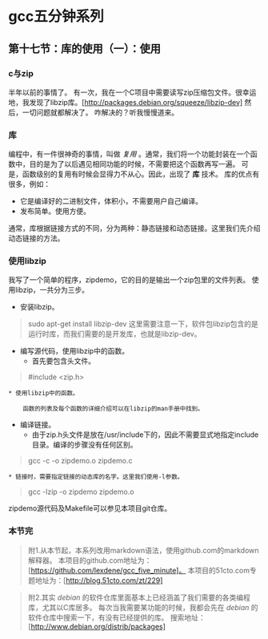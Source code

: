 # gcc五分钟系列
## 第十七节：库的使用（一）：使用

### c与zip
半年以前的事情了。
有一次，我在一个C项目中需要读写zip压缩包文件。很幸运地，我发现了libzip库。[http://packages.debian.org/squeeze/libzip-dev]
然后，一切问题就都解决了。
咋解决的？听我慢慢道来。

### 库
编程中，有一件很神奇的事情，叫做 _复用_ 。通常，我们将一个功能封装在一个函数中，目的是为了以后遇见相同功能的时候，不需要把这个函数再写一遍。
可是，函数级别的复用有时候会显得力不从心。因此，出现了 __库__ 技术。
库的优点有很多，例如：

* 它是编译好的二进制文件，体积小，不需要用户自己编译。
* 发布简单。使用方便。

通常，库根据链接方式的不同，分为两种：静态链接和动态链接。这里我们先介绍动态链接的方法。

### 使用libzip
我写了一个简单的程序，zipdemo，它的目的是输出一个zip包里的文件列表。
使用libzip，一共分为三步。

* 安装libzip。

>	sudo apt-get install libzip-dev
	这里需要注意一下，软件包libzip包含的是运行时库，而我们需要的是开发库，也就是libzip-dev。

* 编写源代码，使用libzip中的函数。
	* 首先要包含头文件。

>	#include <zip.h>

	* 使用libzip中的函数。

		函数的列表及每个函数的详细介绍可以在libzip的man手册中找到。

* 编译链接。
	* 由于zip.h头文件是放在/usr/include下的，因此不需要显式地指定include目录。编译的步骤没有任何区别。

>	gcc -c -o zipdemo.o zipdemo.c

	* 链接时，需要指定链接的动态库的名字。这里我们使用-l参数。

>	gcc -lzip -o zipdemo zipdemo.o


zipdemo源代码及Makefile可以参见本项目git仓库。

### 本节完

> 附1.从本节起，本系列改用markdown语法，使用github.com的markdown解释器。
本项目的github.com地址为：[https://github.com/lexdene/gcc_five_minute]。
本项目的51cto.com专题地址为：[http://blog.51cto.com/zt/229]

> 附2.其实 _debian_ 的软件仓库里面基本上已经涵盖了我们需要的各类编程库，尤其以C库居多。
每次当我需要某功能的时候，我都会先在 _debian_ 的软件仓库中搜索一下，有没有已经提供的库。
搜索地址：[http://www.debian.org/distrib/packages]
